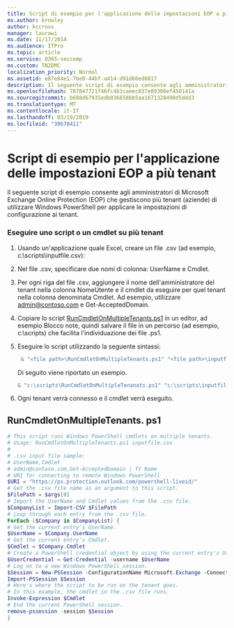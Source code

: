 ```yaml
---
title: Script di esempio per l'applicazione delle impostazioni EOP a più tenant
ms.author: krowley
author: kccross
manager: laurawi
ms.date: 11/17/2014
ms.audience: ITPro
ms.topic: article
ms.service: O365-seccomp
ms.custom: TN2DMC
localization_priority: Normal
ms.assetid: e87e84e1-7be0-44bf-a414-d91d60ed8817
description: Il seguente script di esempio consente agli amministratori di Microsoft Exchange Online Protection (EOP) che gestiscono più tenant (aziende) di utilizzare Windows PowerShell per applicare le impostazioni di configurazione ai tenant.
ms.openlocfilehash: 787847721f46fc4b3caeec037e89306ef450141a
ms.sourcegitcommit: b688d67935edb036658bb5aa1671328498d5ddd3
ms.translationtype: MT
ms.contentlocale: it-IT
ms.lasthandoff: 03/19/2019
ms.locfileid: "30670411"
---
```

# <a name="sample-script-for-applying-eop-settings-to-multiple-tenants"></a>Script di esempio per l'applicazione delle impostazioni EOP a più tenant

Il seguente script di esempio consente agli amministratori di Microsoft Exchange Online Protection (EOP) che gestiscono più tenant (aziende) di utilizzare Windows PowerShell per applicare le impostazioni di configurazione ai tenant.
  
### <a name="to-run-a-script-or-cmdlet-on-multiple-tenants"></a>Eseguire uno script o un cmdlet su più tenant

1. Usando un'applicazione quale Excel, creare un file .csv (ad esempio, c:\scripts\inputfile.csv):
    
1. Nel file .csv, specificare due nomi di colonna: UserName e Cmdlet.
    
2. Per ogni riga del file .csv, aggiungere il nome dell'amministratore del tenant nella colonna NomeUtente e il cmdlet da eseguire per quel tenant nella colonna denominata Cmdlet. Ad esempio, utilizzare admin@contoso.com e Get-AcceptedDomain.
    
2. Copiare lo script [RunCmdletOnMultipleTenants.ps1](sample-script-for-applying-eop-settings-to-multiple-tenants.md#RunCmdletOnMultipleTenants.ps1) in un editor, ad esempio Blocco note, quindi salvare il file in un percorso (ad esempio, c:\scripts) che facilita l'individuazione dei file .ps1. 
    
3. Eseguire lo script utilizzando la seguente sintassi:
    ```Powershell
     & "<file path>\RunCmdletOnMultipleTenants.ps1" "<file path>\inputfile.csv"
    ```
    
    Di seguito viene riportato un esempio. 
    
    ```Powershell
    & "c:\scripts\RunCmdletOnMultipleTenanats.ps1" "c:\scripts\inputfile.csv"
    ```

4. Ogni tenant verrà connesso e il cmdlet verrà eseguito.
    
## <a name="runcmdletonmultipletenantsps1"></a>RunCmdletOnMultipleTenants. ps1
<a name="RunCmdletOnMultipleTenants.ps1"> </a>

```Powershell
# This script runs Windows PowerShell cmdlets on multiple tenants.
# Usage: RunCmdletOnMultipleTenants.ps1 inputfile.csv
#  
# .csv input file sample: 
# UserName,Cmdlet
# admin@contoso.com,Get-AcceptedDomain | ft Name
# URI for connecting to remote Windows PowerShell
$URI = "https://ps.protection.outlook.com/powershell-liveid/"
# Get the .csv file name as an argument to this script.
$FilePath = $args[0]
# Import the UserName and Cmdlet values from the .csv file.
$CompanyList = Import-CSV $FilePath
# Loop through each entry from the .csv file.
ForEach ($Company in $CompanyList) {
# Get the current entry's UserName.
$UserName = $Company.UserName
# Get the current entry's Cmdlet.
$Cmdlet = $Company.Cmdlet
# Create a PowerShell credential object by using the current entry's UserName. Prompt for the password.
$UserCredential = Get-Credential -username $UserName
# Log on to a new Windows PowerShell session.
$Session = New-PSSession -ConfigurationName Microsoft.Exchange -ConnectionUri $URI -Credential $UserCredential -Authentication Basic -AllowRedirection
Import-PSSession $Session
# Here's where the script to be run on the tenant goes.
# In this example, the cmdlet in the .csv file runs.
Invoke-Expression $Cmdlet
# End the current PowerShell session.
remove-pssession -session $Session
}

```


